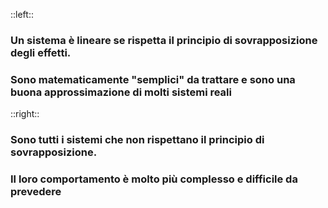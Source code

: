 ::left::

<DefinitionBlock title="Sistemi Lineari">

### Un sistema è lineare se rispetta il <Alert>principio di sovrapposizione degli effetti</Alert>.
### Sono matematicamente "semplici" da trattare e sono una buona approssimazione di molti sistemi reali

</DefinitionBlock>

::right::

<DefinitionBlock title="Sistemi Non Lineari">

### Sono tutti i sistemi che <Alert strong>non</Alert> rispettano il principio di sovrapposizione.
### Il loro comportamento è molto più complesso e difficile da prevedere

</DefinitionBlock>

